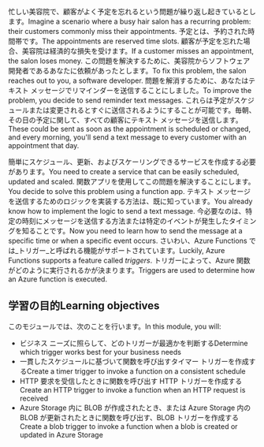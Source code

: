 <span data-ttu-id="3a1ec-101">忙しい美容院で、顧客がよく予定を忘れるという問題が繰り返し起きているとします。</span><span class="sxs-lookup"><span data-stu-id="3a1ec-101">Imagine a scenario where a busy hair salon has a recurring problem: their customers commonly miss their appointments.</span></span> <span data-ttu-id="3a1ec-102">予定とは、予約された時間帯です。</span><span class="sxs-lookup"><span data-stu-id="3a1ec-102">The appointments are reserved time slots.</span></span> <span data-ttu-id="3a1ec-103">顧客が予定を忘れた場合、美容院は経済的な損失を受けます。</span><span class="sxs-lookup"><span data-stu-id="3a1ec-103">If a customer misses an appointment, the salon loses money.</span></span> <span data-ttu-id="3a1ec-104">この問題を解決するために、美容院からソフトウェア開発者であるあなたに依頼があったとします。</span><span class="sxs-lookup"><span data-stu-id="3a1ec-104">To fix this problem, the salon reaches out to you, a software developer.</span></span> <span data-ttu-id="3a1ec-105">問題を解消するために、あなたはテキスト メッセージでリマインダーを送信することにしました。</span><span class="sxs-lookup"><span data-stu-id="3a1ec-105">To improve the problem, you decide to send reminder text messages.</span></span> <span data-ttu-id="3a1ec-106">これらは予定がスケジュールまたは変更されるとすぐに送信されるようにすることが可能です。毎朝、その日の予定に関して、すべての顧客にテキスト メッセージを送信します。</span><span class="sxs-lookup"><span data-stu-id="3a1ec-106">These could be sent as soon as the appointment is scheduled or changed, and every morning, you'll send a text message to every customer with an appointment that day.</span></span>

<span data-ttu-id="3a1ec-107">簡単にスケジュール、更新、およびスケーリングできるサービスを作成する必要があります。</span><span class="sxs-lookup"><span data-stu-id="3a1ec-107">You need to create a service that can be easily scheduled, updated and scaled.</span></span> <span data-ttu-id="3a1ec-108">関数アプリを使用してこの問題を解決することにします。</span><span class="sxs-lookup"><span data-stu-id="3a1ec-108">You decide to solve this problem using a function app.</span></span> <span data-ttu-id="3a1ec-109">テキスト メッセージを送信するためのロジックを実装する方法は、既に知っています。</span><span class="sxs-lookup"><span data-stu-id="3a1ec-109">You already know how to implement the logic to send a text message.</span></span> <span data-ttu-id="3a1ec-110">今必要なのは、特定の時刻にメッセージを送信する方法または特定のイベントが発生したタイミングを知ることです。</span><span class="sxs-lookup"><span data-stu-id="3a1ec-110">Now you need to learn how to send the message at a specific time or when a specific event occurs.</span></span> <span data-ttu-id="3a1ec-111">さいわい、Azure Functions では_トリガー_と呼ばれる機能がサポートされています。</span><span class="sxs-lookup"><span data-stu-id="3a1ec-111">Luckily, Azure Functions supports a feature called _triggers_.</span></span> <span data-ttu-id="3a1ec-112">トリガーによって、Azure 関数がどのように実行されるかが決まります。</span><span class="sxs-lookup"><span data-stu-id="3a1ec-112">Triggers are used to determine how an Azure function is executed.</span></span>

## <a name="learning-objectives"></a><span data-ttu-id="3a1ec-113">学習の目的</span><span class="sxs-lookup"><span data-stu-id="3a1ec-113">Learning objectives</span></span>

<span data-ttu-id="3a1ec-114">このモジュールでは、次のことを行います。</span><span class="sxs-lookup"><span data-stu-id="3a1ec-114">In this module, you will:</span></span>
- <span data-ttu-id="3a1ec-115">ビジネス ニーズに照らして、どのトリガーが最適かを判断する</span><span class="sxs-lookup"><span data-stu-id="3a1ec-115">Determine which trigger works best for your business needs</span></span>
- <span data-ttu-id="3a1ec-116">一貫したスケジュールに基づいて関数を呼び出すタイマー トリガーを作成する</span><span class="sxs-lookup"><span data-stu-id="3a1ec-116">Create a timer trigger to invoke a function on a consistent schedule</span></span>
- <span data-ttu-id="3a1ec-117">HTTP 要求を受信したときに関数を呼び出す HTTP トリガーを作成する</span><span class="sxs-lookup"><span data-stu-id="3a1ec-117">Create an HTTP trigger to invoke a function when an HTTP request is received</span></span>
- <span data-ttu-id="3a1ec-118">Azure Storage 内に BLOB が作成されたとき、または Azure Storage 内の BLOB が更新されたときに関数を呼び出す、BLOB トリガーを作成する</span><span class="sxs-lookup"><span data-stu-id="3a1ec-118">Create a blob trigger to invoke a function when a blob is created or updated in Azure Storage</span></span>